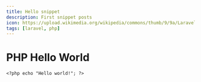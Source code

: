 ```yaml
---
title: Hello snippet
description: First snippet posts
icon: https://upload.wikimedia.org/wikipedia/commons/thumb/9/9a/Laravel.svg/120px-Laravel.svg.png
tags: [laravel, php]
---
```


# PHP Hello World
```
<?php echo "Hello world!"; ?>
```